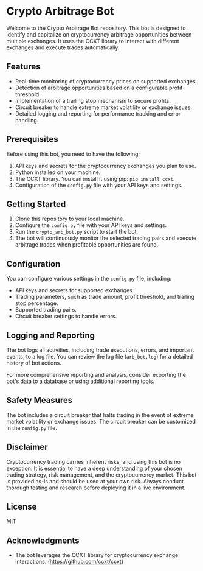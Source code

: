 # Crypto Arbitrage Bot

Welcome to the Crypto Arbitrage Bot repository. This bot is designed to identify and capitalize on cryptocurrency arbitrage opportunities between multiple exchanges. It uses the CCXT library to interact with different exchanges and execute trades automatically.

## Features

- Real-time monitoring of cryptocurrency prices on supported exchanges.
- Detection of arbitrage opportunities based on a configurable profit threshold.
- Implementation of a trailing stop mechanism to secure profits.
- Circuit breaker to handle extreme market volatility or exchange issues.
- Detailed logging and reporting for performance tracking and error handling.

## Prerequisites

Before using this bot, you need to have the following:

1. API keys and secrets for the cryptocurrency exchanges you plan to use.
2. Python installed on your machine.
3. The CCXT library. You can install it using pip: `pip install ccxt`.
4. Configuration of the `config.py` file with your API keys and settings.

## Getting Started

1. Clone this repository to your local machine.
2. Configure the `config.py` file with your API keys and settings.
3. Run the `crypto_arb_bot.py` script to start the bot.
4. The bot will continuously monitor the selected trading pairs and execute arbitrage trades when profitable opportunities are found.

## Configuration

You can configure various settings in the `config.py` file, including:

- API keys and secrets for supported exchanges.
- Trading parameters, such as trade amount, profit threshold, and trailing stop percentage.
- Supported trading pairs.
- Circuit breaker settings to handle errors.

## Logging and Reporting

The bot logs all activities, including trade executions, errors, and important events, to a log file. You can review the log file (`arb_bot.log`) for a detailed history of bot actions.

For more comprehensive reporting and analysis, consider exporting the bot's data to a database or using additional reporting tools.

## Safety Measures

The bot includes a circuit breaker that halts trading in the event of extreme market volatility or exchange issues. The circuit breaker can be customized in the `config.py` file.

## Disclaimer

Cryptocurrency trading carries inherent risks, and using this bot is no exception. It is essential to have a deep understanding of your chosen trading strategy, risk management, and the cryptocurrency market. This bot is provided as-is and should be used at your own risk. Always conduct thorough testing and research before deploying it in a live environment.

## License

MIT

## Acknowledgments

- The bot leverages the CCXT library for cryptocurrency exchange interactions. (https://github.com/ccxt/ccxt)
